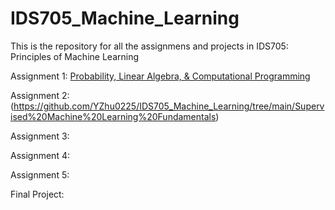 # IDS705_Machine_Learning

This is the repository for all the assignmens and projects in IDS705: Principles of Machine Learning

Assignment 1: [Probability, Linear Algebra, & Computational Programming](https://github.com/YZhu0225/IDS705_Machine_Learning/tree/main/Probability%2C%20Linear%20Algebra%2C%20%26%20Computational%20Programming)

Assignment 2: (https://github.com/YZhu0225/IDS705_Machine_Learning/tree/main/Supervised%20Machine%20Learning%20Fundamentals)

Assignment 3: 

Assignment 4: 

Assignment 5: 

Final Project: 
